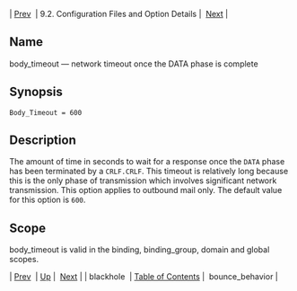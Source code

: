 | [Prev](conf.ref.blackhole)  | 9.2. Configuration Files and Option Details |  [Next](conf.ref.bounce_behavior.php) |

<a name="conf.ref.body_timeout"></a>
## Name

body_timeout — network timeout once the DATA phase is complete

## Synopsis

`Body_Timeout = 600`

<a name="idp8350880"></a>
## Description

The amount of time in seconds to wait for a response once the `DATA` phase has been terminated by a `CRLF.CRLF`. This timeout is relatively long because this is the only phase of transmission which involves significant network transmission. This option applies to outbound mail only. The default value for this option is `600`.

<a name="idp8354096"></a>
## Scope

body_timeout is valid in the binding, binding_group, domain and global scopes.

| [Prev](conf.ref.blackhole)  | [Up](conf.ref.files.php) |  [Next](conf.ref.bounce_behavior.php) |
| blackhole  | [Table of Contents](index) |  bounce_behavior |
